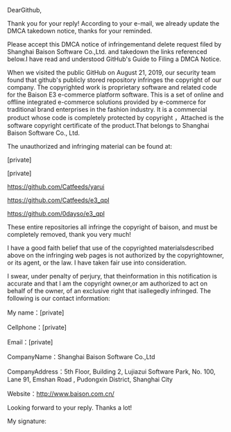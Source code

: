 DearGithub,   
   
    
   
Thank you for your reply! According to your e-mail, we already update the DMCA takedown notice, thanks for your reminded.   
   
           
   
Please accept this DMCA notice of infringementand delete request filed by Shanghai Baison Software Co.,Ltd. and takedown the links referenced below.I have read and understood GitHub's Guide to Filing a DMCA Notice.   
   
                
   
When we visited the public GitHub on August 21, 2019, our security team found that github's publicly stored repository infringes the copyright of our company. The copyrighted work is proprietary software and related code for the Baison E3 e-commerce platform software. This is a set of online and offline integrated e-commerce solutions provided by e-commerce for traditional brand enterprises in the fashion industry. It is a commercial product whose code is completely protected by copyright ，Attached is the software copyright certificate of the product.That  belongs to Shanghai Baison Software Co., Ltd.   
   
           
   
The unauthorized and infringing material can be found at:   
   
[private]  

[private]  
   
https://github.com/Catfeeds/yarui   
   
https://github.com/Catfeeds/e3_qpl   
   
https://github.com/0dayso/e3_qpl   
   
These entire repositories all infringe the copyright of baison, and must be completely removed, thank you very much!   
   
I have a good faith belief  that use of the copyrighted materialsdescribed above on the infringing web pages is not authorized by the copyrightowner, or its agent, or the law. I have taken fair use into consideration.   
   
I swear, under penalty of perjury, that theinformation in this notification is accurate and that I am the copyright owner,or am authorized to act on behalf of the owner, of an exclusive right that isallegedly infringed. The following is our contact information:   
   
My name：[private]  
   
Cellphone：[private]   
   
Email：[private]   
   
CompanyName：Shanghai Baison Software Co.,Ltd   
   
CompanyAddress：5th Floor, Building 2, Lujiazui Software Park, No. 100, Lane 91,  Emshan Road , Pudongxin District, Shanghai City   
   
Website：http://www.baison.com.cn/   
   
    
   
Looking forward to your reply. Thanks a lot!   
   
My signature:   
